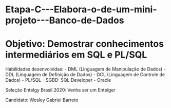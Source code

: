 # Etapa-C---Elabora-o-de-um-mini-projeto---Banco-de-Dados

# Objetivo: Demostrar conhecimentos intermediários em SQL e PL/SQL


Habilidades desenvolvidas: 
						- DML (Linguagem de Manipulação de Dados)
						- DDL (Linguagem de Definição de Dados) 
						- DCL (Linguagem de Controle de Dados)
						- PL/SQL
						- SGBD: SQL Developer - Oracle 



Seleção Entelgy Brasil 2020: Venha ser um Entelger

Candidato: Wesley Gabriel Barreto










